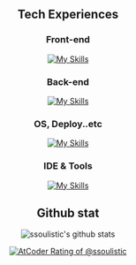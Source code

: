 
<!--
<h1 align="center">🐾 My Stat 🐾</h1>


<h3>I am ...</h3>
<p>
 
🌱 Learning ... **Artificial Intelligence**
<br>
🔭 Working on ... **Projects**
<br>
🤔 Currently interested in  ... **Web Development & Artificial Intelligence**
<br>
⚡ Fun fact: ... I major in **Bio tech**, but I enjoy studying **Algorithm**

 </p>
-->
<div align="center">

## Tech Experiences
 
### Front-end
 [![My Skills](https://skillicons.dev/icons?i=js,html,css,react,vite,bootstrap)](https://skillicons.dev)

### Back-end
[![My Skills](https://skillicons.dev/icons?i=python,flask,java,spring,cs,cpp)](https://skillicons.dev)

### OS, Deploy..etc
[![My Skills](https://skillicons.dev/icons?i=ubuntu,linux,aws)](https://skillicons.dev)

### IDE & Tools
[![My Skills](https://skillicons.dev/icons?i=vscode,idea,eclipse,github,notion)](https://skillicons.dev)


## Github stat
![ssoulistic's github stats](https://github-readme-stats.vercel.app/api?username=ssoulistic&show_icons=true&theme=algolia)

[![AtCoder Rating of @ssoulistic](https://atrating.baoshuo.dev/rating?username=ssoulistic&style=for-the-badge)](https://atcoder.jp/users/ssoulistic)

</div>  

<!--
[![Solved.ac Profile](http://mazassumnida.wtf/api/v2/generate_badge?boj=ssoulistic)](https://solved.ac/ssoulistic/)

**ssoulistic/ssoulistic** is a ✨ _special_ ✨ repository because its `README.md` (this file) appears on your GitHub profile.

Here are some ideas to get you started:
🐾
- 🔭 I’m currently working on ...
- 🌱 I’m currently learning ...
- 👯 I’m looking to collaborate on ...
- 🤔 I’m looking for help with ...
- 💬 Ask me about ...
- 📫 How to reach me: ...
- 😄 Pronouns: ...
- ⚡ Fun fact: ...
-->
